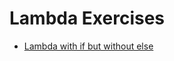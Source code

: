 # Lambda Exercises

- [Lambda with if but without else](https://www.geeksforgeeks.org/lambda-with-if-but-without-else-in-python)
